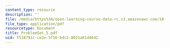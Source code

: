 ```yaml
---
content_type: resource
description: ''
file: /media/https%3A/open-learning-course-data-rc.s3.amazonaws.com/18-04-complex-variables-with-applications-fall-1999/f518791cce2e5f16bdc28021a61d4642_ProblemSet_5.pdf
file_type: application/pdf
resourcetype: Document
title: ProblemSet_5.pdf
uid: f518791c-ce2e-5f16-bdc2-8021a61d4642
---
```


